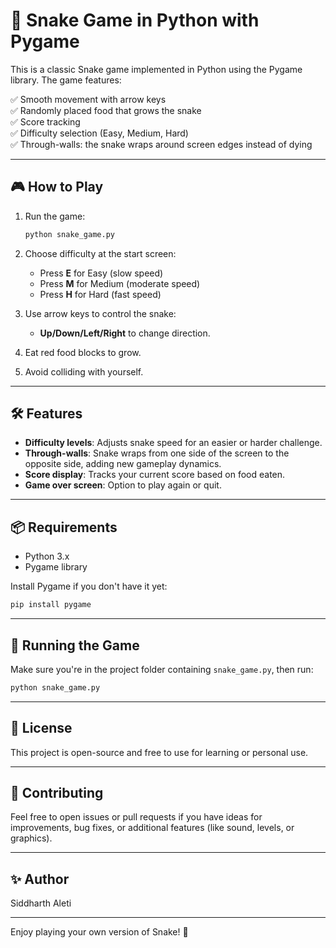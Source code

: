 # 🐍 Snake Game in Python with Pygame

This is a classic Snake game implemented in Python using the Pygame library. The game features:

✅ Smooth movement with arrow keys  
✅ Randomly placed food that grows the snake  
✅ Score tracking  
✅ Difficulty selection (Easy, Medium, Hard)  
✅ Through-walls: the snake wraps around screen edges instead of dying

---

## 🎮 How to Play

1. Run the game:
   ```bash
   python snake_game.py
   ```

2. Choose difficulty at the start screen:
   - Press **E** for Easy (slow speed)
   - Press **M** for Medium (moderate speed)
   - Press **H** for Hard (fast speed)

3. Use arrow keys to control the snake:
   - **Up/Down/Left/Right** to change direction.

4. Eat red food blocks to grow.

5. Avoid colliding with yourself.

---

## 🛠️ Features

- **Difficulty levels**: Adjusts snake speed for an easier or harder challenge.
- **Through-walls**: Snake wraps from one side of the screen to the opposite side, adding new gameplay dynamics.
- **Score display**: Tracks your current score based on food eaten.
- **Game over screen**: Option to play again or quit.

---

## 📦 Requirements

- Python 3.x
- Pygame library

Install Pygame if you don't have it yet:
```bash
pip install pygame
```

---

## 🚀 Running the Game

Make sure you're in the project folder containing `snake_game.py`, then run:
```bash
python snake_game.py
```

---

## 📄 License

This project is open-source and free to use for learning or personal use.

---

## 🤝 Contributing

Feel free to open issues or pull requests if you have ideas for improvements, bug fixes, or additional features (like sound, levels, or graphics).

---

## ✨ Author

Siddharth Aleti

---

Enjoy playing your own version of Snake! 🎉
